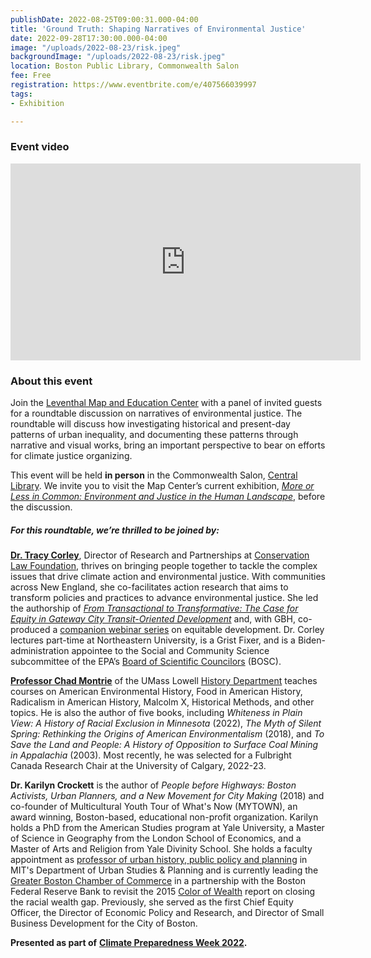```yaml
---
publishDate: 2022-08-25T09:00:31.000-04:00
title: 'Ground Truth: Shaping Narratives of Environmental Justice'
date: 2022-09-28T17:30:00.000-04:00
image: "/uploads/2022-08-23/risk.jpeg"
backgroundImage: "/uploads/2022-08-23/risk.jpeg"
location: Boston Public Library, Commonwealth Salon
fee: Free
registration: https://www.eventbrite.com/e/407566039997
tags:
- Exhibition

---
```


### Event video

<iframe width="560" height="315" src="https://www.youtube.com/embed/dZpa7Q-RfD8?start=1" title="YouTube video player" frameborder="0" allow="accelerometer; autoplay; clipboard-write; encrypted-media; gyroscope; picture-in-picture" allowfullscreen></iframe>

### About this event

Join the [Leventhal Map and Education Center](https://www.leventhalmap.org/) with a panel of invited guests for a roundtable discussion on narratives of environmental justice. The roundtable will discuss how investigating historical and present-day patterns of urban inequality, and documenting these patterns through narrative and visual works, bring an important perspective to bear on efforts for climate justice organizing.

This event will be held **in person** in the Commonwealth Salon, [Central Library](https://www.bpl.org/locations/3/). We invite you to visit the Map Center’s current exhibition, [_More or Less in Common: Environment and Justice in the Human Landscape_](https://www.leventhalmap.org/digital-exhibitions/more-or-less-in-common/), before the discussion.

##### **For this roundtable, we’re thrilled to be joined by:**

[**Dr. Tracy Corley**](https://www.clf.org/about/our-team/tracy-corley), Director of Research and Partnerships at [Conservation Law Foundation](https://www.clf.org/), thrives on bringing people together to tackle the complex issues that drive climate action and environmental justice. With communities across New England, she co-facilitates action research that aims to transform policies and practices to advance environmental justice. She led the authorship of [_From Transactional to Transformative: The Case for Equity in Gateway City Transit-Oriented Development_](https://massinc.org/research/equity-report/) and, with GBH, co-produced a [companion webinar series](https://forum-network.org/series/ttod-transformative-transit-oriented-development-talks/) on equitable development. Dr. Corley lectures part-time at Northeastern University, is a Grist Fixer, and is a Biden-administration appointee to the Social and Community Science subcommittee of the EPA’s [Board of Scientific Councilors](https://www.epa.gov/bosc) (BOSC).

[**Professor Chad Montrie**](https://www.uml.edu/fahss/history/faculty/montrie-chad.aspx) of the UMass Lowell [History Department](https://www.uml.edu/fahss/history/) teaches courses on American Environmental History, Food in American History, Radicalism in American History, Malcolm X, Historical Methods, and other topics. He is also the author of five books, including _Whiteness in Plain View: A History of Racial Exclusion in Minnesota_ (2022), _The Myth of Silent Spring: Rethinking the Origins of American Environmentalism_ (2018), and _To Save the Land and People: A History of Opposition to Surface Coal Mining in Appalachia_ (2003). Most recently, he was selected for a Fulbright Canada Research Chair at the University of Calgary, 2022-23.

**Dr. Karilyn Crockett** is the author of _People before Highways: Boston Activists, Urban Planners, and a New Movement for City Making_ (2018) and co-founder of Multicultural Youth Tour of What's Now (MYTOWN), an award winning, Boston-based, educational non-profit organization. Karilyn holds a PhD from the American Studies program at Yale University, a Master of Science in Geography from the London School of Economics, and a Master of Arts and Religion from Yale Divinity School. She holds a faculty appointment as [professor of urban history, public policy and planning](https://dusp.mit.edu/people/karilyn-crockett) in MIT's Department of Urban Studies & Planning and is currently leading the [Greater Boston Chamber of Commerce](https://bostonchamber.com/) in a partnership with the Boston Federal Reserve Bank to revisit the 2015 [Color of Wealth](https://www.bostonfed.org/publications/one-time-pubs/color-of-wealth.aspx) report on closing the racial wealth gap. Previously, she served as the first Chief Equity Officer, the Director of Economic Policy and Research, and Director of Small Business Development for the City of Boston.

**Presented as part of** [**Climate Preparedness Week 2022**](https://www.climatecrew.org/climate_prep_week_2022?locale=en)**.**
